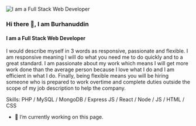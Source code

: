 ![I am a Full Stack Web Developer](https://media.licdn.com/dms/image/D5616AQENzi3bFcMa2g/profile-displaybackgroundimage-shrink_350_1400/0/1704963431428?e=1710979200&v=beta&t=e_I-_4gGz-A-72J0mz8qoTrJg1IcXnkHn_oxBNmgPvg)
### Hi there 👋, I am Burhanuddin
#### I am a Full Stack Web Developer
I would describe myself in 3 words as responsive, passionate and flexible. I am responsive meaning I will do what you need me to do quickly and to a great standard. I am passionate about my work which means I will get more work done than the average person because I love what I do and I am efficient in what I do. Finally, being flexible means you will be hiring someone who is prepared to work overtime and complete duties outside the scope of my job description to help the company.

Skills: PHP / MySQL / MongoDB / Express JS / React / Node / JS / HTML / CSS

- 🔭 I’m currently working on this page. 
